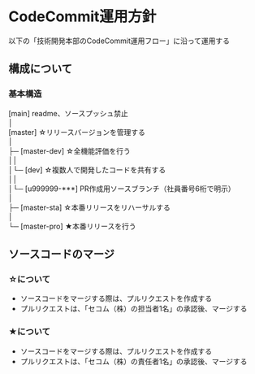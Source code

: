 # CodeCommit運用方針

以下の「技術開発本部のCodeCommit運用フロー」に沿って運用する

## 構成について

### 基本構造

[main]  readme、ソースプッシュ禁止  
│  
[master] ☆リリースバージョンを管理する  
│  
├─ [master-dev] ☆全機能評価を行う  
││  
│└─ [dev] ☆複数人で開発したコードを共有する   
││  
│└─ [u999999-***] PR作成用ソースブランチ（社員番号6桁で明示）  
│  
├─ [master-sta] ☆本番リリースをリハーサルする   
│  
└─ [master-pro] ★本番リリースを行う  

## ソースコードのマージ

### ☆について

- ソースコードをマージする際は、プルリクエストを作成する
- プルリクエストは、「セコム（株）の担当者1名」の承認後、マージする

### ★について

- ソースコードをマージする際は、プルリクエストを作成する
- プルリクエストは、「セコム（株）の責任者1名」の承認後、マージする
